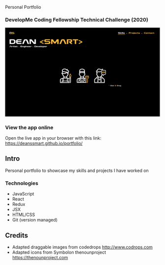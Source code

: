 Personal Portfolio

### DevelopMe Coding Fellowship Technical Challenge (2020)

![app preview](./public/Portfolio-Preview.jpg)

### View the app online 

Open the live app in your browser with this link: https://deanssmart.github.io/portfolio/

## Intro

Personal portfolio to showcase my skills and projects I have worked on 

### Technologies

- JavaScript
- React
- Redux
- JSX
- HTML/CSS
- Git (version managed)

## Credits

- Adapted draggable images from codedrops http://www.codrops.com 
- Adapted icons from Symbolon thenounproject https://thenounproject.com

